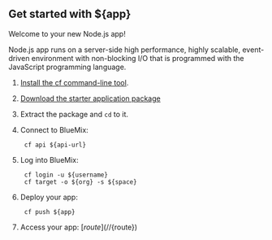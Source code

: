 Get started with ${app}
-----------------------------------
Welcome to your new Node.js app!

Node.js app runs on a server-side high performance, highly scalable, event-driven environment with non-blocking I/O that is programmed with the JavaScript programming language.

1. [Install the cf command-line tool](${doc-url}/redirect.jsp?name=cf-instructions).
2. [Download the starter application package](${ace-url}/rest/apps/${app-guid}/starter-download)
3. Extract the package and `cd` to it.
4. Connect to BlueMix:

		cf api ${api-url}

5. Log into BlueMix:

		cf login -u ${username}
		cf target -o ${org} -s ${space}

6. Deploy your app:

		cf push ${app}

7. Access your app: [${route}](//${route})

